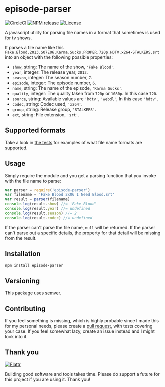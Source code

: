 # episode-parser

[![CircleCI](https://img.shields.io/circleci/project/tregusti/episode-parser/master.svg)][circleci]
[![NPM release](https://img.shields.io/npm/v/episode-parser.svg)][npm-module]
[![License](https://img.shields.io/npm/l/episode-parser.svg)][license]

  [circleci]: https://circleci.com/gh/tregusti/episode-parser
  [npm-module]: https://www.npmjs.com/package/episode-parser
  [license]: http://tregusti.mit-license.org/

A javascript utility for parsing file names in a format that sometimes is used
for tv shows.

It parses a file name like this `Fake.Blood.2013.S07E06.Karma.Sucks.PROPER.720p.HDTV.x264-STALKERS.srt`
into an object with the following possible properties:

  - `show`, string: The name of the show, `'Fake Blood'`.
  - `year`, integer: The release year, `2013`.
  - `season`, integer: The season number, `7`.
  - `episode`, integer: The episode number, `6`.
  - `name`, string: The name of the episode, `'Karma Sucks'`.
  - `quality`, integer: The quality taken from `720p` or `1080p`. In this case `720`.
  - `source`, string: Available values are `'hdtv'`, `'webdl'`, In this case `'hdtv'`.
  - `codec`, string: Codec used, `'x264'`.
  - `group`, string: Release group, `'STALKERS'`.
  - `ext`, string: File extension, `'srt'`.

## Supported formats

Take a look in [the tests][examples] for examples of what file name formats are
supported.

  [examples]: https://github.com/tregusti/episode-parser/blob/master/test/parser.test.js

## Usage

Simply require the module and you get a parsing function that you invoke with
the file name to parse:

```js
var parser = require('episode-parser')
var filename = 'Fake Blood 2x06 I Need Blood.srt'
var result = parser(filename)
console.log(result.show) //= 'Fake Blood'
console.log(result.year) //= undefined
console.log(result.season) //= 2
console.log(result.codec) //= undefined
```

If the parser can't parse the file name, `null` will be returned. If the parser
can't parse out a specific details, the property for that detail will be missing
from the result.

## Installation

```sh
npm install episode-parser
```

## Versioning

This package uses [semver](http://semver.org/spec/v2.0.0.html).

## Contributing

If you feel something is missing, which is highly probable since I made this for
my personal needs, please create a [pull request][pr-help], with tests covering
your case. If you feel somewhat lazy, create an issue instead and I might look
into it.

  [pr-help]: https://help.github.com/articles/using-pull-requests/

## Thank you

[![Flattr](http://img.shields.io/badge/flattr-donate-brightgreen.svg)](https://flattr.com/profile/tregusti)

Building good software and tools takes time. Please do support a future for this project if you are
using it. Thank you!
